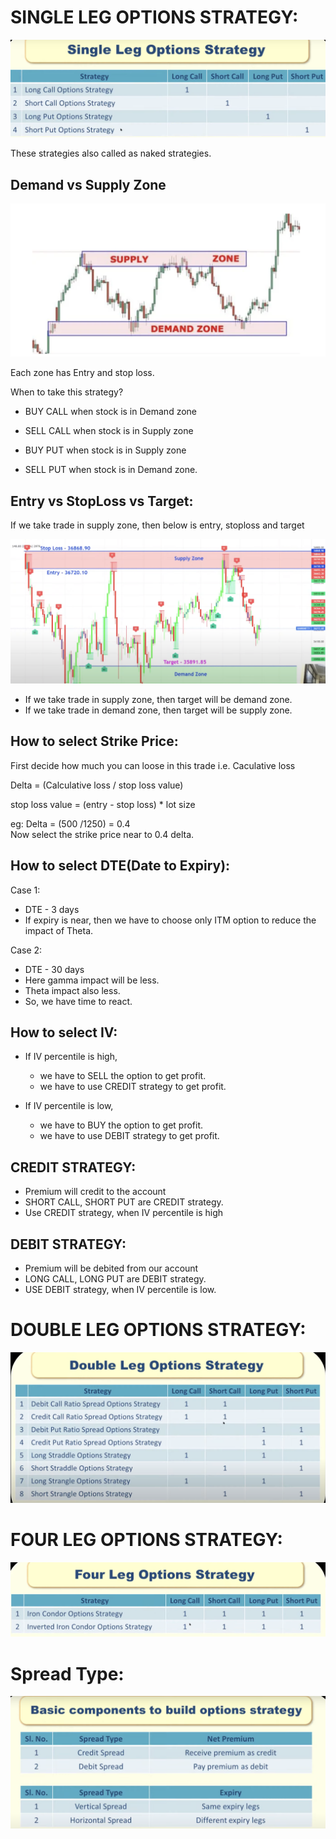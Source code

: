 
SINGLE LEG OPTIONS STRATEGY:
============================

![SingleLegOptionStrategy.png](images/SingleLegOptionStrategy.png)

These strategies also called as naked strategies.

Demand vs Supply Zone
----------------------
![supply_demand_zone.png](images/supply_demand_zone.png)

Each zone has Entry and stop loss.


When to take this strategy?

 - BUY  CALL when stock is in Demand zone 
 - SELL CALL when stock is in Supply zone

 - BUY PUT when stock is in Supply zone
 - SELL PUT when stock is in Demand zone.
 
 Entry vs StopLoss vs Target:
 ----------------------------
  
  If we take trade in supply zone, then below is entry, stoploss and target
  
  ![entry_target.png](images/entry_target.png)
  
  - If we take trade in supply zone, then target will be demand zone.
  - If we take trade in demand zone, then target will be supply zone.
  
  
 
 How to select Strike Price:
 ---------------------------
 
 First decide how much you can loose in this trade i.e. Caculative loss
 
 Delta = (Calculative loss / stop loss value)
 
 stop loss value = (entry - stop loss) * lot size
 
 eg: 
 Delta = (500 /1250) = 0.4  
 Now select the strike price near to 0.4 delta.
 
 
 How to select DTE(Date to Expiry):
 ----------------------------------
 
 Case 1:
   - DTE - 3 days
   - If expiry is near, then we have to choose only ITM option 
   to reduce the impact of Theta.
   
 Case 2:
   - DTE - 30 days
   - Here gamma impact will be less. 
   - Theta impact also less.
   - So, we have time to react.
 

How to select IV:
------------------

- If IV percentile is high, 
    - we have to SELL the option to get profit.
    - we have to use CREDIT strategy to get profit.
    
- If IV percentile is low, 
    - we have to BUY the option to get profit.
    - we have to use DEBIT strategy to get profit.


CREDIT STRATEGY:
---------------
 - Premium will credit to the account
 - SHORT CALL, SHORT PUT are CREDIT strategy.
 - Use CREDIT strategy, when IV percentile is high
 
DEBIT STRATEGY:
--------------- 
 - Premium will be debited from our account
 - LONG CALL, LONG PUT  are DEBIT strategy.
 - USE DEBIT strategy, when IV percentile is low.
 
 
DOUBLE LEG OPTIONS STRATEGY:
============================

![DoubleLegOptionStrategy.png](images/DoubleLegOptionStrategy.png)



FOUR LEG OPTIONS STRATEGY:
==========================

![FourLegOptionStrategy.png](images/FourLegOptionStrategy.png)


Spread Type:
==============
![spread_type.png](images/spread_type.png)
